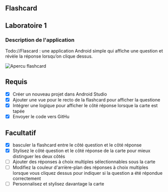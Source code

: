 ## Flashcard 
## Laboratoire 1
### Description de l'application
Todo://Flascard : une application Android simple qui affiche une question et révèle la réponse lorsqu’on clique dessus.

![Apercu flashcard](https://github.com/user-attachments/assets/c98ca740-0ae4-4147-a0f3-e541483800da)


## Requis
- [x] Créer un nouveau projet dans Android Studio
- [x] Ajouter une vue pour le recto de la flashcard pour afficher la questione
- [x] Intégrer une logique pour afficher le côté réponse lorsque la carte est tapée
- [x] Envoyer le code vers GitHu
## Facultatif
- [x] basculer la flashcard entre le côté question et le côté réponse
- [x] Stylisez le côté question et le côté réponse de la carte pour mieux distinguer les deux côtés
- [ ] Ajouter des réponses à choix multiples sélectionnables sous la carte
- [ ] Modifiez la couleur d'arrière-plan des réponses à choix multiples lorsque vous cliquez dessus pour indiquer si la question a été répondue correctement
- [ ] Personnalisez et stylisez davantage la carte
